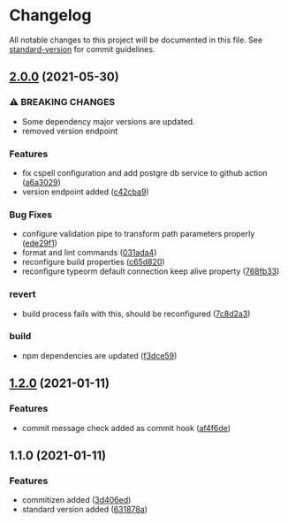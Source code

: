 # Changelog

All notable changes to this project will be documented in this file. See [standard-version](https://github.com/conventional-changelog/standard-version) for commit guidelines.

## [2.0.0](https://github.com/adrian-mezei/angular-nest-template/compare/v1.2.0...v2.0.0) (2021-05-30)


### ⚠ BREAKING CHANGES

* Some dependency major versions are updated.
* removed version endpoint

### Features

* fix cspell configuration and add postgre db service to github action ([a6a3029](https://github.com/adrian-mezei/angular-nest-template/commit/a6a3029b19d23e7f90af953852dcc4496016537d))
* version endpoint added ([c42cba9](https://github.com/adrian-mezei/angular-nest-template/commit/c42cba9ae1db9cd7de423a13c5e99768471ba849))


### Bug Fixes

* configure validation pipe to transform path parameters properly ([ede29f1](https://github.com/adrian-mezei/angular-nest-template/commit/ede29f110dffdea3e52389bbdf0d204f17d8672c))
* format and lint commands ([031ada4](https://github.com/adrian-mezei/angular-nest-template/commit/031ada4a39df91258c1ebcc961747482581b8d81))
* reconfigure build properties ([c65d820](https://github.com/adrian-mezei/angular-nest-template/commit/c65d820fde415d6a45b470e1e98961abdc46ce90))
* reconfigure typeorm default connection keep alive property ([768fb33](https://github.com/adrian-mezei/angular-nest-template/commit/768fb33852a5f452313702d10b148210944f8e67))


### revert

* build process fails with this, should be reconfigured ([7c8d2a3](https://github.com/adrian-mezei/angular-nest-template/commit/7c8d2a3cea481cadb17aa1c513fad490c1e6fe36))


### build

* npm dependencies are updated ([f3dce59](https://github.com/adrian-mezei/angular-nest-template/commit/f3dce59968c1ea262c2f41edb6c7288d5c05a9bf))

## [1.2.0](https://gitlab.com/adrian-mezei-smart-home/angular-nest-template/compare/v1.1.0...v1.2.0) (2021-01-11)


### Features

* commit message check added as commit hook ([af4f6de](https://gitlab.com/adrian-mezei-smart-home/angular-nest-template/commit/af4f6ded12aaef872ce0dcac4b42cd341e670e05))

## 1.1.0 (2021-01-11)


### Features

* commitizen added ([3d406ed](https://gitlab.com/adrian-mezei-smart-home/angular-nest-template/commit/3d406ed949929eb71e2f454fd259943637d5e661))
* standard version added ([631878a](https://gitlab.com/adrian-mezei-smart-home/angular-nest-template/commit/631878a5b9f6ade96081797cd9f23557a6712ba8))
